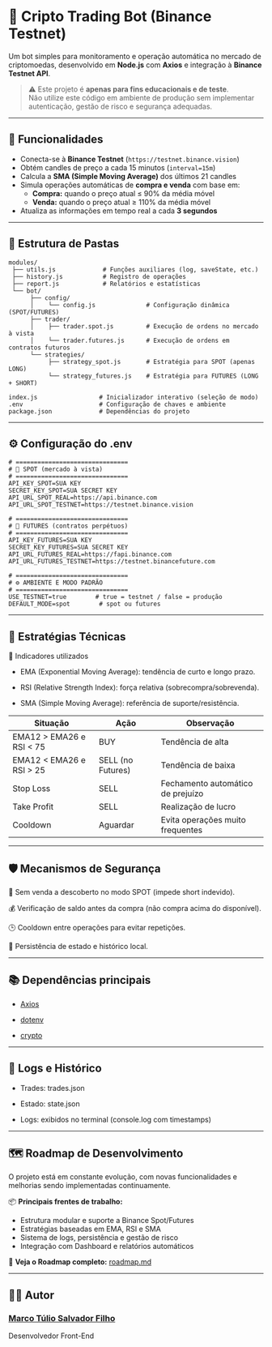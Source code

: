 # 🤖 Cripto Trading Bot (Binance Testnet)

Um bot simples para monitoramento e operação automática no mercado de criptomoedas, desenvolvido em **Node.js** com **Axios** e integração à **Binance Testnet API**.

> ⚠️ Este projeto é **apenas para fins educacionais e de teste**.  
> Não utilize este código em ambiente de produção sem implementar autenticação, gestão de risco e segurança adequadas.

---

## 🧩 Funcionalidades

- Conecta-se à **Binance Testnet** (`https://testnet.binance.vision`)
- Obtém candles de preço a cada 15 minutos (`interval=15m`)
- Calcula a **SMA (Simple Moving Average)** dos últimos 21 candles
- Simula operações automáticas de **compra e venda** com base em:
  - **Compra:** quando o preço atual ≤ 90% da média móvel  
  - **Venda:** quando o preço atual ≥ 110% da média móvel
- Atualiza as informações em tempo real a cada **3 segundos**

---

## 🧱 Estrutura de Pastas

```text
modules/
 ├── utils.js             # Funções auxiliares (log, saveState, etc.)
 ├── history.js           # Registro de operações
 ├── report.js            # Relatórios e estatísticas
 └── bot/
      ├── config/
      │    └── config.js              # Configuração dinâmica (SPOT/FUTURES)
      ├── trader/
      │    ├── trader.spot.js         # Execução de ordens no mercado à vista
      │    └── trader.futures.js      # Execução de ordens em contratos futuros
      └── strategies/
           ├── strategy_spot.js       # Estratégia para SPOT (apenas LONG)
           └── strategy_futures.js    # Estratégia para FUTURES (LONG + SHORT)

index.js                 # Inicializador interativo (seleção de modo)
.env                     # Configuração de chaves e ambiente
package.json             # Dependências do projeto
```

---

## ⚙️ Configuração do .env

```text
# ===============================
# 🔹 SPOT (mercado à vista)
# ===============================
API_KEY_SPOT=SUA KEY
SECRET_KEY_SPOT=SUA SECRET KEY
API_URL_SPOT_REAL=https://api.binance.com
API_URL_SPOT_TESTNET=https://testnet.binance.vision

# ===============================
# 🔸 FUTURES (contratos perpétuos)
# ===============================
API_KEY_FUTURES=SUA KEY
SECRET_KEY_FUTURES=SUA SECRET KEY
API_URL_FUTURES_REAL=https://fapi.binance.com
API_URL_FUTURES_TESTNET=https://testnet.binancefuture.com

# ===============================
# ⚙️ AMBIENTE E MODO PADRÃO
# ===============================
USE_TESTNET=true        # true = testnet / false = produção
DEFAULT_MODE=spot        # spot ou futures
```

---

## 🧠 Estratégias Técnicas
🔹 Indicadores utilizados

- EMA (Exponential Moving Average): tendência de curto e longo prazo.

- RSI (Relative Strength Index): força relativa (sobrecompra/sobrevenda).

- SMA (Simple Moving Average): referência de suporte/resistência.

| Situação                 | Ação              | Observação                        |
| ------------------------ | ----------------- | --------------------------------- |
| EMA12 > EMA26 e RSI < 75 | BUY               | Tendência de alta                 |
| EMA12 < EMA26 e RSI > 25 | SELL (no Futures) | Tendência de baixa                |
| Stop Loss                | SELL              | Fechamento automático de prejuízo |
| Take Profit              | SELL              | Realização de lucro               |
| Cooldown                 | Aguardar          | Evita operações muito frequentes  |

---

## 🛡️ Mecanismos de Segurança

🚫 Sem venda a descoberto no modo SPOT (impede short indevido).

💰 Verificação de saldo antes da compra (não compra acima do disponível).

🕒 Cooldown entre operações para evitar repetições.

💾 Persistência de estado e histórico local.

---

## 📚 Dependências principais

- [Axios](https://www.npmjs.com/package/axios)

- [dotenv](https://www.npmjs.com/package/dotenv)

- [crypto](https://nodejs.org/api/crypto.html)

---

## 🧾 Logs e Histórico

- Trades: trades.json

- Estado: state.json

- Logs: exibidos no terminal (console.log com timestamps)

---

## 🗺️ Roadmap de Desenvolvimento

O projeto está em constante evolução, com novas funcionalidades e melhorias sendo implementadas continuamente.

📦 **Principais frentes de trabalho:**
- Estrutura modular e suporte a Binance Spot/Futures  
- Estratégias baseadas em EMA, RSI e SMA  
- Sistema de logs, persistência e gestão de risco  
- Integração com Dashboard e relatórios automáticos  

🔗 **Veja o Roadmap completo:** [roadmap.md](./roadmap.md)

---

## 🧑‍💻 Autor

### [Marco Túlio Salvador Filho](https://github.com/MarcoTSF)
Desenvolvedor Front-End
